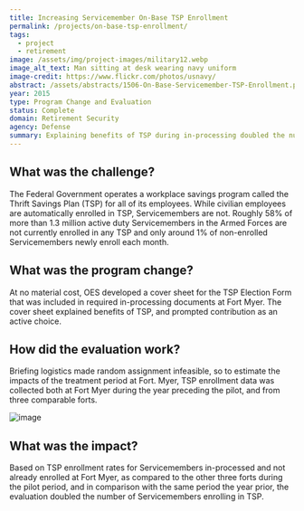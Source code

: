 ```yaml
---
title: Increasing Servicemember On-Base TSP Enrollment
permalink: /projects/on-base-tsp-enrollment/
tags:
  - project
  - retirement
image: /assets/img/project-images/military12.webp
image_alt_text: Man sitting at desk wearing navy uniform
image-credit: https://www.flickr.com/photos/usnavy/
abstract: /assets/abstracts/1506-On-Base-Servicemember-TSP-Enrollment.pdf
year: 2015
type: Program Change and Evaluation
status: Complete
domain: Retirement Security
agency: Defense
summary: Explaining benefits of TSP during in-processing doubled the number of Servicemembers enrolling.
---
```

## What was the challenge?

The Federal Government operates a workplace savings program called the Thrift Savings Plan (TSP) for all of its employees. While civilian employees are automatically enrolled in TSP, Servicemembers are not. Roughly 58% of more than 1.3 million active duty Servicemembers in the Armed Forces are not currently enrolled in any TSP and only around 1% of non-enrolled Servicemembers newly enroll each month.

## What was the program change?

At no material cost, OES developed a cover sheet for the TSP Election Form that was included in required in-processing documents  at Fort Myer. The cover sheet explained benefits of TSP, and  prompted contribution as an active choice.

## How did the evaluation work?

Briefing logistics made random assignment infeasible, so to estimate the impacts of the treatment period at Fort. Myer, TSP enrollment  data was collected both at Fort Myer during the year preceding the pilot, and from three comparable forts.

![image]({{site.baseurl}}/assets/img/project-images/1506-graph.png)

## What was the impact?

Based on TSP enrollment rates for Servicemembers in-processed and not already enrolled at Fort Myer, as compared to the other three forts during the pilot period, and in comparison with the same period the year prior, the evaluation doubled the number of Servicemembers enrolling in TSP.
